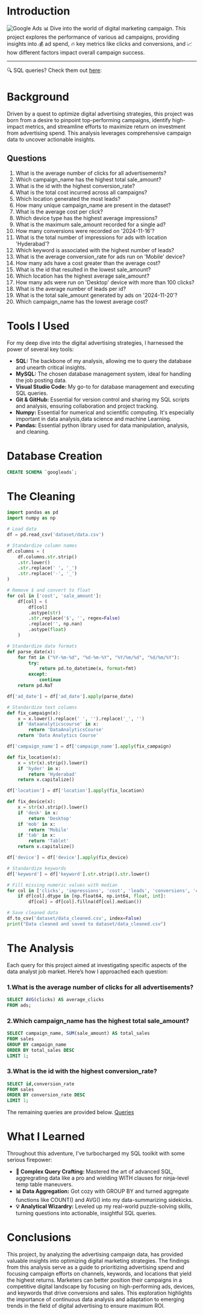 # Introduction
![Google Ads](assets/Google-Ads-flyte-new-media.jpeg)
📊 Dive into the world of digital marketing campaign. This project explores the performance of various ad campaigns, providing insights into 💰 ad spend, 🔥 key metrics like clicks and conversions, and 📈 how different factors impact overall campaign success.
***
🔍 SQL queries? Check them out [here](/queries/):
# Background
Driven by a quest to optimize digital advertising strategies, this project was born from a desire to pinpoint top-performing campaigns, identify high-impact metrics, and streamline efforts to maximize return on investment from advertising spend. This analysis leverages comprehensive campaign data to uncover actionable insights.
## Questions
1. What is the average number of clicks for all advertisements?
2. Which campaign_name has the highest total sale_amount?
3. What is the id with the highest conversion_rate?
4. What is the total cost incurred across all campaigns?
5. Which location generated the most leads?
6. How many unique campaign_name are present in the dataset?
7. What is the average cost per click?
8. Which device type has the highest average impressions?
9. What is the maximum sale_amount recorded for a single ad?
10. How many conversions were recorded on '2024-11-16'?
11. What is the total number of impressions for ads with location 'Hyderabad'?
12. Which keyword is associated with the highest number of leads?
13. What is the average conversion_rate for ads run on 'Mobile' device?
14. How many ads have a cost greater than the average cost?
15. What is the id that resulted in the lowest sale_amount?
16. Which location has the highest average sale_amount?
17. How many ads were run on 'Desktop' device with more than 100 clicks?
18. What is the average number of leads per id?
19. What is the total sale_amount generated by ads on '2024-11-20'?
20. Which campaign_name has the lowest average cost?
# Tools I Used
For my deep dive into the digital advertising strategies, I harnessed the power of several key tools:
- **SQL:** The backbone of my analysis, allowing me to query the database and unearth critical insights.
- **MySQL:** The chosen database management system, ideal for handling the job posting data.
- **Visual Studio Code:** My go-to for database management and executing SQL queries.
- **Git & GitHub:** Essential for version control and sharing my SQL scripts and analysis, ensuring collaboration and project tracking.
- **Numpy:** Essential for numerical and scientific computing. It's especially important in data analysis,data science and machine Learning.
- **Pandas:** Essential python library used for data manipulation, analysis, and cleaning.
# Database Creation
```sql
CREATE SCHEMA `googleads`;
```
# The Cleaning
```python
import pandas as pd
import numpy as np

# Load data
df = pd.read_csv('dataset/data.csv')

# Standardize column names
df.columns = (
    df.columns.str.strip()
    .str.lower()
    .str.replace(' ', '_')
    .str.replace('-', '_')
)

# Remove $ and convert to float
for col in ['cost', 'sale_amount']:
    df[col] = (
        df[col]
        .astype(str)
        .str.replace('$', '', regex=False)
        .replace('', np.nan)
        .astype(float)
    )

# Standardize date formats
def parse_date(x):
    for fmt in ("%Y-%m-%d", "%d-%m-%Y", "%Y/%m/%d", "%d/%m/%Y"):
        try:
            return pd.to_datetime(x, format=fmt)
        except:
            continue
    return pd.NaT

df['ad_date'] = df['ad_date'].apply(parse_date)

# Standardize text columns
def fix_campaign(x):
    x = x.lower().replace(' ', '').replace('_', '')
    if 'dataanalyticscourse' in x:
        return 'DataAnalyticsCourse'
    return 'Data Analytics Course'

df['campaign_name'] = df['campaign_name'].apply(fix_campaign)

def fix_location(x):
    x = str(x).strip().lower()
    if 'hyder' in x:
        return 'Hyderabad'
    return x.capitalize()

df['location'] = df['location'].apply(fix_location)

def fix_device(x):
    x = str(x).strip().lower()
    if 'desk' in x:
        return 'Desktop'
    if 'mob' in x:
        return 'Mobile'
    if 'tab' in x:
        return 'Tablet'
    return x.capitalize()

df['device'] = df['device'].apply(fix_device)

# Standardize keywords
df['keyword'] = df['keyword'].str.strip().str.lower()

# Fill missing numeric values with median
for col in ['clicks', 'impressions', 'cost', 'leads', 'conversions', 'conversion_rate', 'sale_amount']:
    if df[col].dtype in [np.float64, np.int64, float, int]:
        df[col] = df[col].fillna(df[col].median())

# Save cleaned data
df.to_csv('dataset/data_cleaned.csv', index=False)
print("Data cleaned and saved to dataset/data_cleaned.csv")
```
# The Analysis
Each query for this project aimed at investigating specific aspects of the data analyst job market. Here’s how I approached each question:
### 1.What is the average number of clicks for all advertisements?
```sql
SELECT AVG(clicks) AS average_clicks
FROM ads;
```
### 2.Which campaign_name has the highest total sale_amount?
```sql
SELECT campaign_name, SUM(sale_amount) AS total_sales
FROM sales
GROUP BY campaign_name
ORDER BY total_sales DESC
LIMIT 1;
```
### 3.What is the id with the highest conversion_rate?
```sql
SELECT id,conversion_rate
FROM sales
ORDER BY conversion_rate DESC
LIMIT 1;
```
The remaining queries are provided below.
[Queries](/queries/)
# What I Learned
Throughout this adventure, I've turbocharged my SQL toolkit with some serious firepower:
- **🧩 Complex Query Crafting:** Mastered the art of advanced SQL, aggregrating data like a pro and wielding WITH clauses for ninja-level temp table maneuvers.
- **📊 Data Aggregation:** Got cozy with GROUP BY and turned aggregate functions like COUNT() and AVG() into my data-summarizing sidekicks.
- **💡 Analytical Wizardry:** Leveled up my real-world puzzle-solving skills, turning questions into actionable, insightful SQL queries.
# Conclusions
This project, by analyzing the advertising campaign data, has provided valuable insights into optimizing digital marketing strategies. The findings from this analysis serve as a guide to prioritizing advertising spend and focusing campaign efforts on channels, keywords, and locations that yield the highest returns. Marketers can better position their campaigns in a competitive digital landscape by focusing on high-performing ads, devices, and keywords that drive conversions and sales. This exploration highlights the importance of continuous data analysis and adaptation to emerging trends in the field of digital advertising to ensure maximum ROI.
